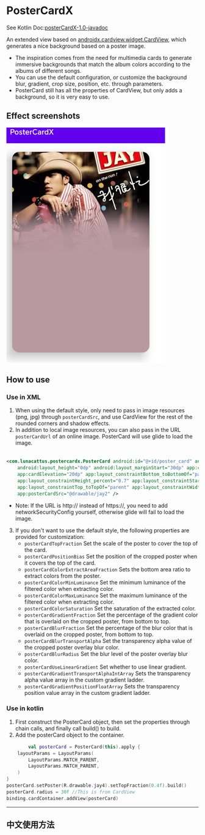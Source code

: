 # PosterCardX

See Kotlin Doc:[posterCardX-1.0-javadoc](./docs/index.html)

An extended view based
on [androidx.cardview.widget.CardView](https://developer.android.com/reference/kotlin/androidx/cardview/widget/CardView.html),
which generates a nice background based on a poster image.

- The inspiration comes from the need for multimedia cards to generate immersive backgrounds that
  match the album colors according to the albums of different songs.
- You can use the default configuration, or customize the background blur, gradient, crop size,
  position, etc. through parameters.
- PosterCard still has all the properties of CardView, but only adds a background, so it is very
  easy to use.

## Effect screenshots

![PosterCard](../img.png)

## How to use

### Use in XML

1. When using the default style, only need to pass in image resources (png, jpg) through
   `posterCardSrc`, and use CardView for the rest of the rounded corners and shadow effects.
2. In addition to local image resources, you can also pass in the URL `posterCardUrl` of an online
   image. PosterCard will use glide to load the image.

```xml

<com.lunacattus.postercardx.PosterCard android:id="@+id/poster_card" android:layout_width="0dp"
    android:layout_height="0dp" android:layout_marginStart="30dp" app:cardCornerRadius="20dp"
    app:cardElevation="20dp" app:layout_constraintBottom_toBottomOf="parent"
    app:layout_constraintHeight_percent="0.7" app:layout_constraintStart_toStartOf="parent"
    app:layout_constraintTop_toTopOf="parent" app:layout_constraintWidth_percent="0.3"
    app:posterCardSrc="@drawable/jay2" />
```

- Note: If the URL is http:// instead of https://, you need to
  add networkSecurityConfig yourself, otherwise glide will fail to load the image.

3. If you don't want to use the default style, the following properties are provided for
   customization:
    - `posterCardTopFraction` Set the scale of the poster to cover the top of the card.
    - `posterCardPositionBias` Set the position of the cropped poster when it covers the top of the
      card.
    - `posterCardColorExtractAreaFraction` Sets the bottom area ratio to extract colors from the
      poster.
    - `posterCardColorMinLuminance` Set the minimum luminance of the filtered color when extracting
      color.
    - `posterCardColorMaxLuminance` Set the maximum luminance of the filtered color when extracting
      color.
    - `posterCardColorSaturation` Set the saturation of the extracted color.
    - `posterCardGradientFraction` Set the percentage of the gradient color that is overlaid on the
      cropped poster,
      from bottom to top.
    - `posterCardBlurFraction` Set the percentage of the blur color that is overlaid on the cropped
      poster, from
      bottom to top.
    - `posterCardBlurTransportAlpha` Set the transparency alpha value of the cropped poster overlay
      blur color.
    - `posterCardBlurRadius` Set the blur level of the poster overlay blur color.
    - `posterCardUseLinearGradient` Set whether to use linear gradient.
    - `posterCardGradientTransportAlphaIntArray` Sets the transparency alpha value array in the
      custom gradient ladder.
    - `posterCardGradientPositionFloatArray` Sets the transparency position value array in the
      custom gradient ladder.

### Use in kotlin

1. First construct the PosterCard object, then set the properties through chain calls, and finally
   call build() to build.
2. Add the posterCard object to the container.

```kotlin
        val posterCard = PosterCard(this).apply {
    layoutParams = LayoutParams(
        LayoutParams.MATCH_PARENT,
        LayoutParams.MATCH_PARENT,
    )
}
posterCard.setPoster(R.drawable.jay4).setTopFraction(0.4f).build()
posterCard.radius = 30f //This is from CardView
binding.cardContainer.addView(posterCard)
```

---

## 中文使用方法


